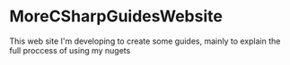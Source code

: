 # MoreCSharpGuidesWebsite

This web site I'm developing to create some guides, mainly to explain the full proccess of using my nugets 
